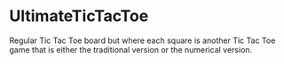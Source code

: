 # UltimateTicTacToe
Regular Tic Tac Toe board but where each square is another Tic Tac Toe game that is either the traditional version or the numerical version.
